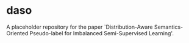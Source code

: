 # daso
A placeholder repository for the paper `Distribution-Aware Semantics-Oriented Pseudo-label for Imbalanced Semi-Supervised Learning'.
